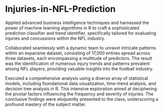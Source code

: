# Injuries-in-NFL-Prediction

Applied advanced business intelligence techniques and harnessed the power of machine learning algorithms in R to craft a sophisticated prediction classifier and trend identifier, specifically tailored for evaluating injuries and concussions within the NFL industry.

Collaborated seamlessly with a dynamic team to unravel intricate patterns within an expansive dataset, consisting of 17,000 entries spread across three datasets, each encompassing a multitude of predictors. The result was the identification of numerous injury trends and patterns prevalent among NFL players, providing valuable insights into the football industry.

Executed a comprehensive analysis using a diverse array of statistical models, including foundational data visualization, time-trend analysis, and decision tree analysis in R. This intensive exploration aimed at deciphering the pivotal factors influencing the frequency and severity of injuries. The conclusive findings were eloquently presented to the class, underscoring a profound mastery of the subject matter.
